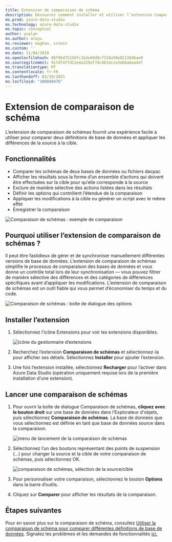 ```yaml
---
title: Extension de comparaison de schéma
description: Découvrez comment installer et utiliser l’extension Comparer les schémas d’Azure Data Studio pour comparer facilement deux bases de données et en modifier une de manière sélective pour qu’elle corresponde à l’autre.
ms.prod: azure-data-studio
ms.technology: azure-data-studio
ms.topic: conceptual
author: yualan
ms.author: alayu
ms.reviewer: maghan, sstein
ms.custom: ''
ms.date: 11/04/2019
ms.openlocfilehash: 88f96d75150fc1b3e69d9cf158a50e02110dbae0
ms.sourcegitcommit: 917df4ffd22e4a229af7dc481dcce3ebba0aa4d7
ms.translationtype: HT
ms.contentlocale: fr-FR
ms.lasthandoff: 02/10/2021
ms.locfileid: "100048476"
---
```

# <a name="schema-compare-extension"></a>Extension de comparaison de schéma

L’extension de comparaison de schémas fournit une expérience facile à utiliser pour comparer deux définitions de base de données et appliquer les différences de la source à la cible.

## <a name="features"></a>Fonctionnalités

* Comparer les schémas de deux bases de données ou fichiers dacpac
* Afficher les résultats sous la forme d’un ensemble d’actions qui doivent être effectuées sur la cible pour qu’elle corresponde à la source
* Exclure de manière sélective des actions listées dans les résultats
* Définir les options qui contrôlent l’étendue de la comparaison
* Appliquer les modifications à la cible ou générer un script avec le même effet
* Enregistrer la comparaison

![Comparaison de schémas : exemple de comparaison](media/schema-compare-extension/schema-compare.png)

## <a name="why-would-i-use-the-schema-compare-extension"></a>Pourquoi utiliser l’extension de comparaison de schémas ?

Il peut être fastidieux de gérer et de synchroniser manuellement différentes versions de base de données. L’extension de comparaison de schémas simplifie le processus de comparaison des bases de données et vous donne un contrôle total lors de leur synchronisation &mdash; vous pouvez filtrer de manière sélective des différences et des catégories de différences spécifiques avant d’appliquer les modifications. L’extension de comparaison de schémas est un outil fiable qui vous permet d’économiser du temps et du code.

![Comparaison de schémas : boîte de dialogue des options](media/schema-compare-extension/schema-compare-options.png)

## <a name="install-the-extension"></a>Installer l’extension

1. Sélectionnez l’icône Extensions pour voir les extensions disponibles.

    ![icône du gestionnaire d’extensions](media/add-extensions/extension-manager-icon.png)

2. Recherchez l’extension **Comparaison de schémas** et sélectionnez-la pour afficher ses détails. Sélectionnez **Installer** pour ajouter l’extension.

3. Une fois l’extension installée, sélectionnez **Recharger** pour l’activer dans Azure Data Studio (opération uniquement requise lors de la première installation d’une extension).

## <a name="launch-a-schema-compare"></a>Lancer une comparaison de schémas

1. Pour ouvrir la boîte de dialogue Comparaison de schémas, **cliquez avec le bouton droit** sur une base de données dans l’Explorateur d'objets, puis sélectionnez **Comparaison de schémas**. La base de données que vous sélectionnez est définie en tant que base de données source dans la comparaison.

    ![menu de lancement de la comparaison de schémas](media/schema-compare-extension/schema-compare-launch.png)

2. Sélectionnez l’un des boutons représentant des points de suspension (...) pour changer la source et la cible de votre comparaison de schémas, puis sélectionnez OK.

    ![comparaison de schémas, sélection de la source/cible](media/schema-compare-extension/schema-compare-select-source-target.png)

3. Pour personnaliser votre comparaison, sélectionnez le bouton **Options** dans la barre d’outils.

4. Cliquez sur **Comparer** pour afficher les résultats de la comparaison.

## <a name="next-steps"></a>Étapes suivantes

Pour en savoir plus sur la comparaison de schéma, consultez [Utiliser la comparaison de schéma pour comparer différentes définitions de base de données](../../ssdt/how-to-use-schema-compare-to-compare-different-database-definitions.md).
Signalez les problèmes et les demandes de fonctionnalités [ici.](https://github.com/microsoft/azuredatastudio/issues)